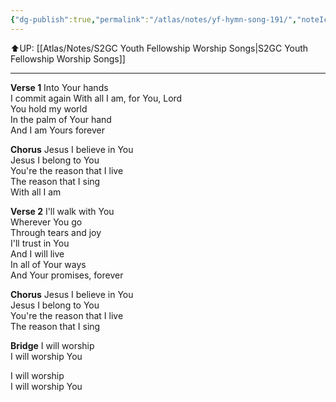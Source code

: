 ```yaml
---
{"dg-publish":true,"permalink":"/atlas/notes/yf-hymn-song-191/","noteIcon":""}
---
```


⬆️UP: [[Atlas/Notes/S2GC Youth Fellowship Worship Songs\|S2GC Youth Fellowship Worship Songs]]

---

**Verse 1**
Into Your hands  
I commit again With all I am, for You, Lord  
You hold my world  
In the palm of Your hand  
And I am Yours forever

**Chorus**
Jesus I believe in You  
Jesus I belong to You  
You're the reason that I live  
The reason that I sing  
With all I am

**Verse 2**
I'll walk with You  
Wherever You go  
Through tears and joy  
I'll trust in You  
And I will live  
In all of Your ways  
And Your promises, forever

**Chorus**
Jesus I believe in You  
Jesus I belong to You  
You're the reason that I live  
The reason that I sing

**Bridge**
I will worship  
I will worship You

I will worship  
I will worship You
